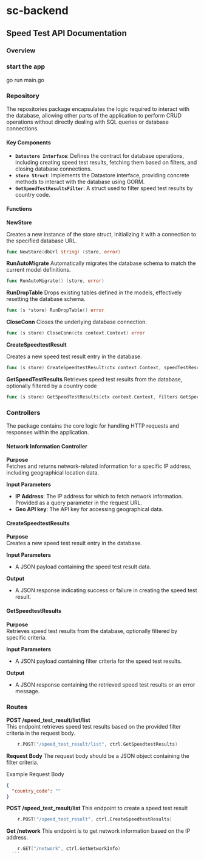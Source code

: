 # sc-backend

## Speed Test API Documentation

### Overview

### start the app
go run main.go

### Repository
The repositories package encapsulates the logic required to interact with the database, allowing other parts of the application to perform CRUD operations without directly dealing with SQL queries or database connections.

#### Key Components

- **`Datastore Interface`**: Defines the contract for database operations, including creating speed test results, fetching them based on filters, and closing database connections.
- **`store Struct`**: Implements the Datastore interface, providing concrete methods to interact with the database using GORM.
- **`GetSpeedTestResultsFilter`**: A struct used to filter speed test results by country code.

#### Functions

**NewStore**

Creates a new instance of the store struct, initializing it with a connection to the specified database URL.

```go
func NewStore(dbUrl string) (store, error)
```

**RunAutoMigrate**
Automatically migrates the database schema to match the current model definitions.

```go
func RunAutoMigrate() (store, error)
```

**RunDropTable**
Drops existing tables defined in the models, effectively resetting the database schema.

```go
func (s *store) RunDropTable() error
```

**CloseConn**
Closes the underlying database connection.

```go
func (s store) CloseConn(ctx context.Context) error
```

**CreateSpeedtestResult**

Creates a new speed test result entry in the database.

```Go
func (s store) CreateSpeedtestResult(ctx context.Context, speedTestResult *models.SpeedTestResult) error

```

**GetSpeedTestResults**
Retrieves speed test results from the database, optionally filtered by a country code

```go
func (s store) GetSpeedTestResults(ctx context.Context, filters GetSpeedTestResultsFilter) ([]models.SpeedTestResult, error)
```

### Controllers
The package contains the core logic for handling HTTP requests and responses within the application.

#### Network Information Controller

**Purpose**  
Fetches and returns network-related information for a specific IP address, including geographical location data.

**Input Parameters**  
- **IP Address**: The IP address for which to fetch network information. Provided as a query parameter in the request URL.
- **Geo API key**: The API key for accessing geographical data.

#### CreateSpeedtestResults

**Purpose**  
Creates a new speed test result entry in the database.

**Input Parameters**  
- A JSON payload containing the speed test result data.

**Output**  
- A JSON response indicating success or failure in creating the speed test result.

#### GetSpeedtestResults

**Purpose**  
Retrieves speed test results from the database, optionally filtered by specific criteria.

**Input Parameters**  
- A JSON payload containing filter criteria for the speed test results.

**Output**  
- A JSON response containing the retrieved speed test results or an error message.

### Routes

**POST /speed_test_result/list/list**  
This endpoint retrieves speed test results based on the provided filter criteria in the request body.

```go
	r.POST("/speed_test_result/list", ctrl.GetSpeedtestResults)

```

**Request Body**
The request body should be a JSON object containing the filter criteria.

Example Request Body

```json
{
  "country_code": ""
}
```

**POST /speed_test_result/list**
This endpoint to create a speed test result

```Go
	r.POST("/speed_test_result", ctrl.CreateSpeedtestResults)
```

**Get /network**
This endpoint is to get network information based on the IP address.

````Go
	r.GET("/network", ctrl.GetNetworkInfo)
  ```
````
